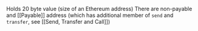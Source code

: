 Holds 20 byte value (size of an Ethereum address)
There are non-payable and [[Payable]] address (which has additional member of `send` and `transfer`, see [[Send, Transfer and Call]])